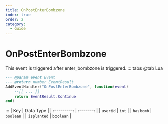 ```yaml
---
title: OnPostEnterBombzone
index: true
order: 2
category:
  - Guide
---
```


# OnPostEnterBombzone
This event is triggered after enter_bombzone is triggered.
::: tabs
@tab Lua
```lua
--- @param event Event
--- @return number EventResult
AddEventHandler("OnPostEnterBombzone", function(event)
    --[[ ... ]]
    return EventResult.Continue
end)
```

:::
|     Key     | Data Type |
| :---------: | :-------: |
|   `userid`  |   `int`   |
|  `hasbomb`  | `boolean` |
| `isplanted` | `boolean` |